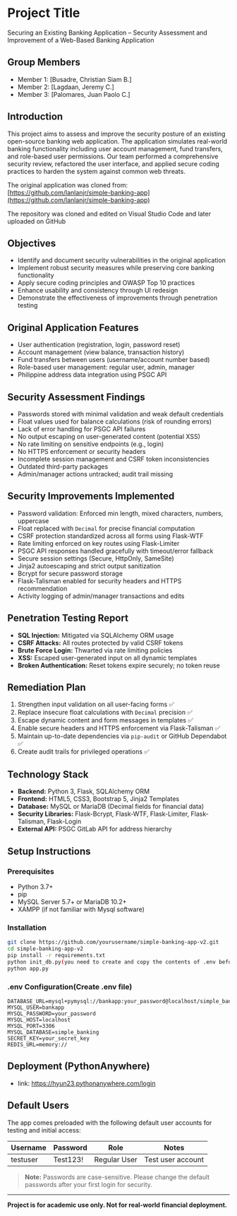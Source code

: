 # Project Title
Securing an Existing Banking Application – Security Assessment and Improvement of a Web-Based Banking Application

## Group Members
- Member 1: [Busadre, Christian Siam B.]
- Member 2: [Lagdaan, Jeremy C.]
- Member 3: [Palomares, Juan Paolo C.]

## Introduction
This project aims to assess and improve the security posture of an existing open-source banking web application. The application simulates real-world banking functionality including user account management, fund transfers, and role-based user permissions. Our team performed a comprehensive security review, refactored the user interface, and applied secure coding practices to harden the system against common web threats.

The original application was cloned from:  
[https://github.com/lanlanjr/simple-banking-app](https://github.com/lanlanjr/simple-banking-app)

The repository was cloned and edited on Visual Studio Code and later uploaded on GitHub

## Objectives
- Identify and document security vulnerabilities in the original application
- Implement robust security measures while preserving core banking functionality
- Apply secure coding principles and OWASP Top 10 practices
- Enhance usability and consistency through UI redesign
- Demonstrate the effectiveness of improvements through penetration testing

## Original Application Features
- User authentication (registration, login, password reset)
- Account management (view balance, transaction history)
- Fund transfers between users (username/account number based)
- Role-based user management: regular user, admin, manager
- Philippine address data integration using PSGC API

## Security Assessment Findings
- Passwords stored with minimal validation and weak default credentials
- Float values used for balance calculations (risk of rounding errors)
- Lack of error handling for PSGC API failures
- No output escaping on user-generated content (potential XSS)
- No rate limiting on sensitive endpoints (e.g., login)
- No HTTPS enforcement or security headers
- Incomplete session management and CSRF token inconsistencies
- Outdated third-party packages
- Admin/manager actions untracked; audit trail missing

## Security Improvements Implemented
- Password validation: Enforced min length, mixed characters, numbers, uppercase
- Float replaced with `Decimal` for precise financial computation
- CSRF protection standardized across all forms using Flask-WTF
- Rate limiting enforced on key routes using Flask-Limiter
- PSGC API responses handled gracefully with timeout/error fallback
- Secure session settings (Secure, HttpOnly, SameSite)
- Jinja2 autoescaping and strict output sanitization
- Bcrypt for secure password storage
- Flask-Talisman enabled for security headers and HTTPS recommendation
- Activity logging of admin/manager transactions and edits

## Penetration Testing Report
- **SQL Injection:** Mitigated via SQLAlchemy ORM usage
- **CSRF Attacks:** All routes protected by valid CSRF tokens
- **Brute Force Login:** Thwarted via rate limiting policies
- **XSS:** Escaped user-generated input on all dynamic templates
- **Broken Authentication:** Reset tokens expire securely; no token reuse

## Remediation Plan
1. Strengthen input validation on all user-facing forms ✅
2. Replace insecure float calculations with `Decimal` precision ✅
3. Escape dynamic content and form messages in templates ✅
4. Enable secure headers and HTTPS enforcement via Flask-Talisman ✅
5. Maintain up-to-date dependencies via `pip-audit` or GitHub Dependabot ✅
6. Create audit trails for privileged operations ✅

## Technology Stack
- **Backend:** Python 3, Flask, SQLAlchemy ORM
- **Frontend:** HTML5, CSS3, Bootstrap 5, Jinja2 Templates
- **Database:** MySQL or MariaDB (Decimal fields for financial data)
- **Security Libraries:** Flask-Bcrypt, Flask-WTF, Flask-Limiter, Flask-Talisman, Flask-Login
- **External API:** PSGC GitLab API for address hierarchy

## Setup Instructions

### Prerequisites
- Python 3.7+
- pip
- MySQL Server 5.7+ or MariaDB 10.2+
- XAMPP (if not familiar with Mysql software)

### Installation
```bash
git clone https://github.com/yourusername/simple-banking-app-v2.git
cd simple-banking-app-v2
pip install -r requirements.txt
python init_db.py(you need to create and copy the contents of .env before running this code)
python app.py
```
### .env Configuration(Create .env file)
```
DATABASE_URL=mysql+pymysql://bankapp:your_password@localhost/simple_banking
MYSQL_USER=bankapp
MYSQL_PASSWORD=your_password
MYSQL_HOST=localhost
MYSQL_PORT=3306
MYSQL_DATABASE=simple_banking
SECRET_KEY=your_secret_key
REDIS_URL=memory://
```



## Deployment (PythonAnywhere)
- link: https://hyun23.pythonanywhere.com/login

## Default Users
The app comes preloaded with the following default user accounts for testing and initial access:

| Username  | Password     | Role          | Notes                |
|-----------|--------------|---------------|----------------------|
| testuser  | Test123!     | Regular User  | Test user account    |

> **Note:** Passwords are case-sensitive. Please change the default passwords after your first login for security.


---
**Project is for academic use only. Not for real-world financial deployment.**
